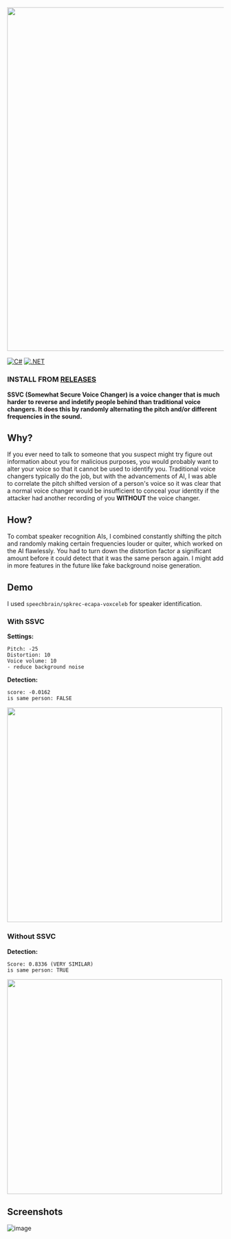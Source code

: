### <img width=800 src="https://github.com/user-attachments/assets/c199a355-a3a8-4e58-b3ef-f264a64eb18f"></img>

[![C#](https://img.shields.io/badge/c%23-%23239120.svg?style=for-the-badge&logo=csharp&logoColor=white)](https://img.shields.io/badge/c%23-%23239120.svg?style=for-the-badge&logo=csharp&logoColor=white)
[![.NET](https://img.shields.io/badge/.NET-5C2D91?style=for-the-badge&logo=.net&logoColor=white)](https://img.shields.io/badge/.NET-5C2D91?style=for-the-badge&logo=.net&logoColor=white)

### INSTALL FROM <a href="https://github.com/R00tendo/SSVC/releases">RELEASES</a>

<b>SSVC (Somewhat Secure Voice Changer) is a voice changer that is much harder to reverse and indetify people behind than traditional voice changers. It does this by randomly alternating the pitch and/or different frequencies in the sound.</b>

## Why?
If you ever need to talk to someone that you suspect might try figure out information about you for malicious purposes, you would probably want to alter your voice so that it cannot be used to identify you. Traditional voice changers typically do the job, but with the advancements of AI, I was able to correlate the pitch shifted version of a person's voice so it was clear that a normal voice changer would be insufficient to conceal your identity if the attacker had another recording of you **WITHOUT** the voice changer. 

## How?
To combat speaker recognition AIs, I combined constantly shifting the pitch and randomly making certain frequencies louder or quiter, which worked on the AI flawlessly. You had to turn down the distortion factor a significant amount before it could detect that it was the same person again. I might add in more features in the future like fake background noise generation.

## Demo
I used `speechbrain/spkrec-ecapa-voxceleb` for speaker identification.
### With SSVC
**Settings:**
```
Pitch: -25
Distortion: 10
Voice volume: 10
- reduce background noise
```
**Detection:**
```
score: -0.0162
is same person: FALSE
```
<img width=500 src="https://github.com/user-attachments/assets/d8b5ddf1-2dad-4bf9-8051-f85930d87245"></img>

### Without SSVC
**Detection:**
```
Score: 0.8336 (VERY SIMILAR)
is same person: TRUE
```
<img width=500 src="https://github.com/user-attachments/assets/a03f6380-301e-46ce-885b-6effb4c03739"></img>

## Screenshots
![image](https://github.com/user-attachments/assets/3a25d3f5-8eae-4905-b123-90056cd71d88)

